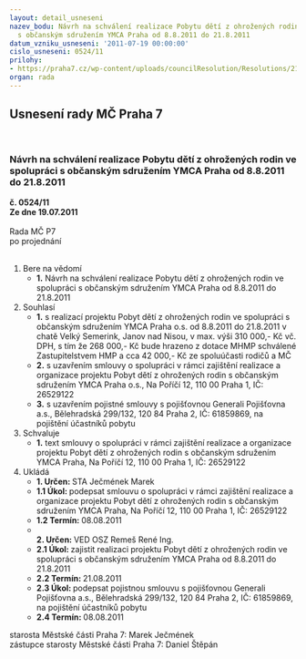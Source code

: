 ```yaml
---
layout: detail_usneseni
nazev_bodu: Návrh na schválení realizace Pobytu dětí z ohrožených rodin ve spolupráci
  s občanským sdružením YMCA Praha od 8.8.2011 do 21.8.2011
datum_vzniku_usneseni: '2011-07-19 00:00:00'
cislo_usneseni: 0524/11
prilohy:
- https://praha7.cz/wp-content/uploads/councilResolution/Resolutions/21501/35-11-smlouva_detsky_tabor_ymca.doc
organ: rada
---
```

<div id="ucUsn_pList" class="usn">
	<span><h2>Usnesení rady MČ Praha 7 </h2>
<br></span><div class="standBody">
<span><h3>Návrh na schválení realizace Pobytu dětí z ohrožených rodin ve spolupráci s občanským sdružením YMCA Praha od 8.8.2011 do 21.8.2011</h3></span><div class="center">
		<strong>č. 0524/11</strong><br>
	</div>
<div class="center">
		<strong>Ze dne 19.07.2011</strong><br><br>
	</div>Rada MČ P7<br> po projednání<br><br><ol>
<li>Bere na vědomí<ul><li>
<strong>1.</strong> Návrh na schválení realizace Pobytu dětí z ohrožených rodin ve spolupráci s občanským sdružením YMCA Praha od 8.8.2011 do 21.8.2011</li></ul>
</li>
<li>Souhlasí<ul>
<li>
<strong>1.</strong> s realizací projektu Pobyt dětí z ohrožených rodin ve spolupráci s občanským sdružením YMCA Praha o.s. od 8.8.2011 do 21.8.2011 v chatě Velký Semerink, Janov nad Nisou, v max. výši 310 000,- Kč vč. DPH, s tím že 268 000,- Kč bude hrazeno z dotace MHMP schválené Zastupitelstvem HMP a cca 42 000,- Kč ze spoluúčasti rodičů a MČ</li>
<li>
<strong>2.</strong> s uzavřením smlouvy o spolupráci v rámci zajištění realizace a organizace projektu Pobyt dětí z ohrožených rodin s občanským sdružením YMCA Praha o.s., Na Poříčí 12, 110 00  Praha 1, IČ: 26529122</li>
<li>
<strong>3.</strong> s uzavřením pojistné smlouvy s pojišťovnou Generali Pojišťovna a.s., Bělehradská 299/132, 120 84  Praha 2, IČ: 61859869, na pojištění účastníků pobytu</li>
</ul>
</li>
<li>Schvaluje<ul><li>
<strong>1.</strong> text smlouvy o spolupráci v rámci zajištění realizace a organizace projektu Pobyt dětí z ohrožených rodin s občanským sdružením YMCA Praha, Na Poříčí 12, 110 00  Praha 1, IČ: 26529122       </li></ul>
</li>
<li>Ukládá<ul>
<li>
<strong>1. Určen: </strong>STA Ječmének Marek</li>
<li>
<strong>1.1 Úkol: </strong>podepsat smlouvu o spolupráci v rámci zajištění realizace a organizace projektu Pobyt dětí z ohrožených rodin s občanským sdružením YMCA Praha, Na Poříčí 12, 110 00  Praha 1, IČ: 26529122</li>
<li>
<strong>1.2 Termín: </strong>08.08.2011</li>
<li>
<strong><br>2. Určen: </strong>VED OSZ Remeš René Ing.</li>
<li>
<strong>2.1 Úkol: </strong>zajistit realizaci projektu Pobyt dětí z ohrožených rodin ve spolupráci s občanským sdružením YMCA Praha od 8.8.2011 do 21.8.2011</li>
<li>
<strong>2.2 Termín: </strong>21.08.2011</li>
<li>
<strong>2.3 Úkol: </strong>podepsat pojistnou smlouvu s pojišťovnou Generali Pojišťovna a.s., Bělehradská 299/132, 120 84  Praha 2, IČ: 61859869, na pojištění účastníků pobytu</li>
<li>
<strong>2.4 Termín: </strong>08.08.2011</li>
</ul>
</li>
</ol>starosta Městské části Praha 7: Marek Ječmének<br>zástupce starosty Městské části Praha 7: Daniel Štěpán 
</div>
</div>